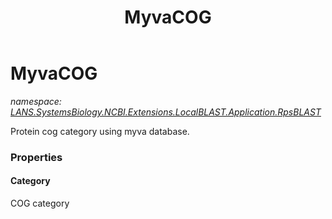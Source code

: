 ﻿---
title: MyvaCOG
---

# MyvaCOG
_namespace: [LANS.SystemsBiology.NCBI.Extensions.LocalBLAST.Application.RpsBLAST](N-LANS.SystemsBiology.NCBI.Extensions.LocalBLAST.Application.RpsBLAST.html)_

Protein cog category using myva database.



### Properties

#### Category
COG category

